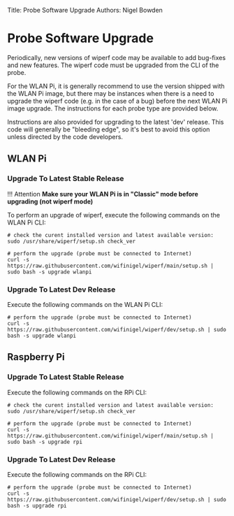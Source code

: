 Title: Probe Software Upgrade
Authors: Nigel Bowden

# Probe Software Upgrade
Periodically, new versions of wiperf code may be available to add bug-fixes and new features. The wiperf code must be upgraded from the CLI of the probe.

For the WLAN Pi, it is generally recommend to use the version shipped with the WLAN Pi image, but there may be instances when there is a need to upgrade the wiperf code (e.g. in the case of a bug) before the next WLAN Pi image upgrade. The instructions for each probe type are provided below.

Instructions are also provided for upgrading to the latest 'dev' release. This code will generally be "bleeding edge", so it's best to avoid this option unless directed by the code developers. 

## WLAN Pi

### Upgrade To Latest Stable Release

!!! Attention
    __Make sure your WLAN Pi is in "Classic" mode before upgrading (not wiperf mode)__

To perform an upgrade of wiperf, execute the following commands on the WLAN Pi CLI:

```
# check the curent installed version and latest available version:
sudo /usr/share/wiperf/setup.sh check_ver
```

```
# perform the upgrade (probe must be connected to Internet)
curl -s https://raw.githubusercontent.com/wifinigel/wiperf/main/setup.sh | sudo bash -s upgrade wlanpi
```

### Upgrade To Latest Dev Release
Execute the following commands on the WLAN Pi CLI:

```
# perform the upgrade (probe must be connected to Internet)
curl -s https://raw.githubusercontent.com/wifinigel/wiperf/dev/setup.sh | sudo bash -s upgrade wlanpi
```

## Raspberry Pi

### Upgrade To Latest Stable Release
Execute the following commands on the RPi CLI:

```
# check the curent installed version and latest available version:
sudo /usr/share/wiperf/setup.sh check_ver
```

```
# perform the upgrade (probe must be connected to Internet)
curl -s https://raw.githubusercontent.com/wifinigel/wiperf/main/setup.sh | sudo bash -s upgrade rpi
```

### Upgrade To Latest Dev Release
Execute the following commands on the RPi CLI:

```
# perform the upgrade (probe must be connected to Internet)
curl -s https://raw.githubusercontent.com/wifinigel/wiperf/dev/setup.sh | sudo bash -s upgrade rpi
```